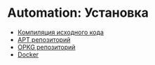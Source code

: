 # Automation: Установка

- [Компиляция исходного кода](/automation/installation/build/)
- [APT репозиторий](/automation/installation/apt/)
- [OPKG репозиторий](/automation/installation/opkg/)
- [Docker](/automation/installation/docker/)
